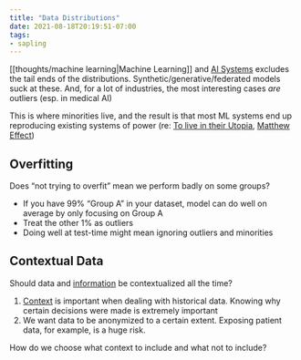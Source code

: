 ```yaml
---
title: "Data Distributions"
date: 2021-08-18T20:19:51-07:00
tags:
- sapling
---
```


[[thoughts/machine learning|Machine Learning]] and [AI Systems](posts/agi.md) excludes the tail ends of the distributions. Synthetic/generative/federated models suck at these. And, for a lot of industries, the most interesting cases *are* outliers (esp. in medical AI)

This is where minorities live, and the result is that most ML systems end up reproducing existing systems of power (re: [To live in their Utopia](thoughts/To%20Live%20in%20their%20Utopia.md), [Matthew Effect](thoughts/Matthew%20Effect.md))

## Overfitting
Does “not trying to overfit” mean we perform badly on some groups?
- If you have 99% “Group A” in your dataset, model can do well on average by only focusing on Group A
- Treat the other 1% as outliers
- Doing well at test-time might mean ignoring outliers and minorities

## Contextual Data
Should data and [information](thoughts/information.md) be contextualized all the time?

1. [Context](thoughts/context.md) is important when dealing with historical data. Knowing why certain decisions were made is extremely important
2. We want data to be anonymized to a certain extent. Exposing patient data, for example, is a huge risk.

How do we choose what context to include and what not to include?